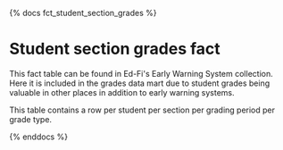 
{% docs fct_student_section_grades %}

# Student section grades fact

This fact table can be found in Ed-Fi's Early Warning System collection. Here it is included in the grades data mart due to student grades being valuable in other places in addition to early warning systems.

This table contains a row per student per section per grading period per grade type.


{% enddocs %}
